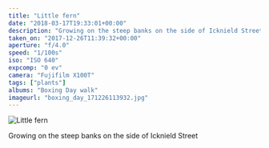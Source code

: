 ```yaml
---
title: "Little fern"
date: "2018-03-17T19:33:01+00:00"
description: "Growing on the steep banks on the side of Icknield Street"
taken_on: "2017-12-26T11:39:32+00:00"
aperture: "f/4.0"
speed: "1/100s"
iso: "ISO 640"
expcomp: "0 ev"
camera: "Fujifilm X100T"
tags: ["plants"]
albums: "Boxing Day walk"
imageurl: "boxing_day_171226113932.jpg"
---
```


![Little fern](https://wingsopenwide-images.s3.amazonaws.com/s/boxing_day_171226113932.jpg)

Growing on the steep banks on the side of Icknield Street